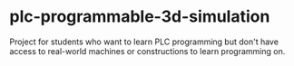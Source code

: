 # plc-programmable-3d-simulation
Project for students who want to learn PLC programming but don't have access to real-world machines or constructions to learn programming on.
